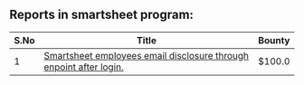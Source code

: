 ## Reports in smartsheet program:
| S.No | Title | Bounty |
| ---- | ----- | ------ |
| 1 | [Smartsheet employees email disclosure through enpoint after login.](https://hackerone.com/reports/880089) | $100.0 |